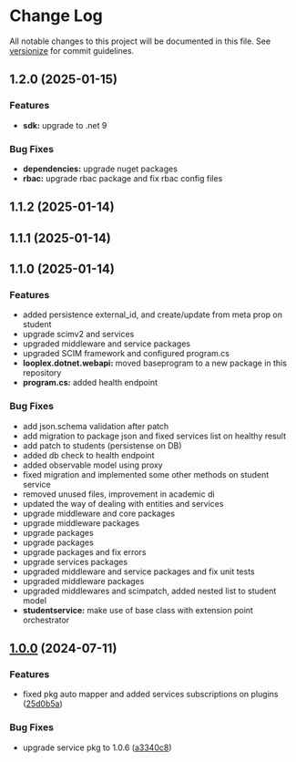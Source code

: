 # Change Log

All notable changes to this project will be documented in this file. See [versionize](https://github.com/versionize/versionize) for commit guidelines.

<a name="1.2.0"></a>
## 1.2.0 (2025-01-15)

### Features

* **sdk:** upgrade to .net 9

### Bug Fixes

* **dependencies:** upgrade nuget packages
* **rbac:** upgrade rbac package and fix rbac config files

<a name="1.1.2"></a>
## 1.1.2 (2025-01-14)

<a name="1.1.1"></a>
## 1.1.1 (2025-01-14)

<a name="1.1.0"></a>
## 1.1.0 (2025-01-14)

### Features

* added persistence external_id, and create/update from meta prop on student
* upgrade scimv2 and services
* upgraded middleware and service packages
* upgraded SCIM framework and configured program.cs
* **looplex.dotnet.webapi:** moved baseprogram to a new package in this repository
* **program.cs:** added health endpoint

### Bug Fixes

* add json.schema validation after patch
* add migration to package json and fixed services list on healthy result
* add patch to students (persistense on DB)
* added db check to health endpoint
* added observable model using proxy
* fixed migration and implemented some other methods on student service
* removed unused files, improvement in academic di
* updated the way of dealing with entities and services
* upgrade middleware and core packages
* upgrade middleware packages
* upgrade packages
* upgrade packages
* upgrade packages and fix errors
* upgrade services packages
* upgraded middleware and service packages and fix unit tests
* upgraded middleware packages
* upgraded middlewares and scimpatch, added nested list to student model
* **studentservice:** make use of base class with extension point orchestrator

<a name="1.0.0"></a>
## [1.0.0](https://www.github.com/looplex-osi/sample-api-dotnet/releases/tag/v1.0.0) (2024-07-11)

### Features

* fixed pkg auto mapper and added services subscriptions on plugins ([25d0b5a](https://www.github.com/looplex-osi/sample-api-dotnet/commit/25d0b5a8d64cdd32e834811e3dae29359937d51d))

### Bug Fixes

* upgrade service pkg to 1.0.6 ([a3340c8](https://www.github.com/looplex-osi/sample-api-dotnet/commit/a3340c82a97bc628f6218f3c6e96a342eb9732bc))

